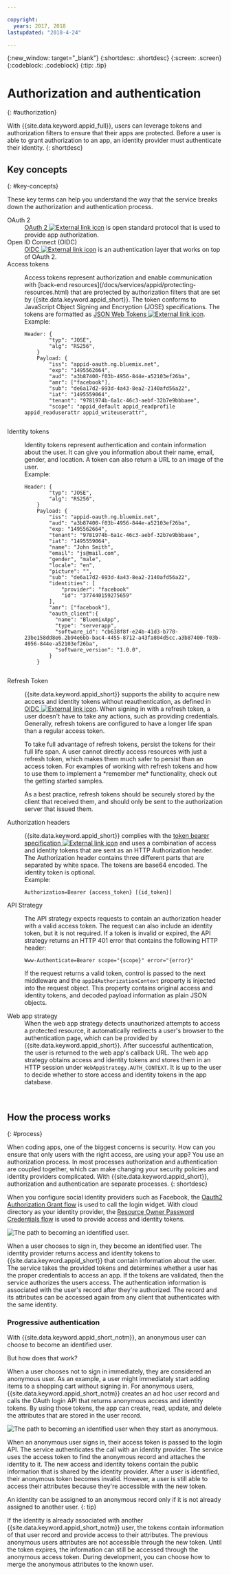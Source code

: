 ```yaml
---

copyright:
  years: 2017, 2018
lastupdated: "2018-4-24"

---
```


{:new_window: target="_blank"}
{:shortdesc: .shortdesc}
{:screen: .screen}
{:codeblock: .codeblock}
{:tip: .tip}

# Authorization and authentication
{: #authorization}

With {{site.data.keyword.appid_full}}, users can leverage tokens and authorization filters to ensure that their apps are protected. Before a user is able to grant authorization to an app, an identity provider must authenticate their identity.
{: shortdesc}


## Key concepts
{: #key-concepts}

These key terms can help you understand the way that the service breaks down the authorization and authentication process.

<dl>
  <dt>OAuth 2</dt>
    <dd><a href="https://tools.ietf.org/html/rfc6749" target="_blank">OAuth 2 <img src="../../icons/launch-glyph.svg" alt="External link icon"></a> is open standard protocol that is used to provide app authorization.</dd>
  <dt>Open ID Connect (OIDC)</dt>
    <dd><a href="http://openid.net/developers/specs/" target="_blank">OIDC <img src="../../icons/launch-glyph.svg" alt="External link icon"></a> is an authentication layer that works on top of OAuth 2.</dd>
  <dt>Access tokens</dt>
    <dd><p>Access tokens represent authorization and enable communication with [back-end resources](/docs/services/appid/protecting-resources.html) that are protected by authorization filters that are set by {{site.data.keyword.appid_short}}. The token conforms to JavaScript Object Signing and Encryption (JOSE) specifications. The tokens are formatted as <a href="https://jwt.io/introduction/" target="blank">JSON Web Tokens <img src="../../icons/launch-glyph.svg" alt="External link icon"></a>.</br>
    Example:</p>
    <pre><code>Header: {
        "typ": "JOSE",
        "alg": "RS256",
    }
    Payload: {
        "iss": "appid-oauth.ng.bluemix.net",
        "exp": "1495562664",
        "aud": "a3b87400-f03b-4956-844e-a52103ef26ba",
        "amr": ["facebook"],
        "sub": "de6a17d2-693d-4a43-8ea2-2140afd56a22",
        "iat": "1495559064",
        "tenant": "9781974b-6a1c-46c3-aebf-32b7e9bbbaee",
        "scope": "appid_default appid_readprofile appid_readuserattr appid_writeuserattr",
    </code></pre></dd>
  <dt>Identity tokens</dt>
    <dd><p>Identity tokens represent authentication and contain information about the user. It can give you information about their name, email, gender, and location. A token can also return a URL to an image of the user.</br>
    Example:</p>
    <pre><code>Header: {
        "typ": "JOSE",
        "alg": "RS256",
    }
    Payload: {
        "iss": "appid-oauth.ng.bluemix.net",
        "aud": "a3b87400-f03b-4956-844e-a52103ef26ba",
        "exp: "1495562664",
        "tenant": "9781974b-6a1c-46c3-aebf-32b7e9bbbaee",
        "iat": "1495559064",
        "name": "John Smith",
        "email": "js@mail.com",
        "gender", "male",
        "locale": "en",
        "picture": "<URL-to-photo>",
        "sub": "de6a17d2-693d-4a43-8ea2-2140afd56a22",
        "identities": [
            "provider": "facebook"
            "id": "377440159275659"
        ],
        "amr": ["facebook"],
        "oauth_client":{
          "name": "BluemixApp",
          "type": "serverapp",
          "software_id": "cb638f8f-e24b-41d3-b770-23be158dd8e6.2b94e6bb-bac4-4455-8712-a43fa804d5cc.a3b87400-f03b-4956-844e-a52103ef26ba",
          "software_version": "1.0.0",
        }
    }
    </pre></code></dd>
  <dt>Refresh Token</dt>
      <dd><p>{{site.data.keyword.appid_short}} supports the ability to acquire new access and identity tokens without reauthentication, as defined in <a href="http://openid.net/specs/openid-connect-core-1_0.html#RefreshTokens" target="_blank">OIDC <img src="../../icons/launch-glyph.svg" alt="External link icon"></a>.
      When signing in with a refresh token, a user doesn't have to take any actions, such as providing credentials. Generally, refresh tokens are configured to have a longer life span than a regular access token.</p><p>
      To take full advantage of refresh tokens, persist the tokens for their full life span. A user cannot directly access resources with just a refresh token, which makes them much safer to persist than an access token. For examples of working with refresh tokens and how to use them to implement a *remember me* functionality, check out the getting started samples.</p><p>As a best practice, refresh tokens should be securely stored by the client that received them, and should only be sent to the authorization server that issued them.</p></dd>
  <dt>Authorization headers</dt>
    <dd><p>{{site.data.keyword.appid_short}} complies with the <a href="https://tools.ietf.org/html/rfc6750" target="blank">token bearer specification <img src="../../icons/launch-glyph.svg" alt="External link icon"></a> and uses a combination of access and identity tokens that are sent as an HTTP Authorization header. The Authorization header contains three different parts that are separated by white space. The tokens are base64 encoded. The identity token is optional.</br>
    Example:</p>
    <pre><code>Authorization=Bearer {access_token} [{id_token}]</pre></code></dd>
  <dt>API Strategy</dt>
    <dd><p>The API strategy expects requests to contain an authorization header with a valid access token. The request can also include an identity token, but it is not required. If a token is invalid or expired, the API strategy returns an HTTP 401 error that contains the following HTTP header:</p> <pre><code>Www-Authenticate=Bearer scope="{scope}" error="{error}"</code></pre>
    <p>If the request returns a valid token, control is passed to the next middleware and the <code>appIdAuthorizationContext</code> property is injected into the request object. This property contains original access and identity tokens, and decoded payload information as plain JSON objects.</dd>
  <dt>Web app strategy</dt>
    <dd>When the web app strategy detects unauthorized attempts to access a protected resource, it automatically redirects a user's browser to the authentication page, which can be provided by {{site.data.keyword.appid_short}}. After successful authentication, the user is returned to the web app's callback URL. The web app strategy obtains access and identity tokens and stores them in an HTTP session under <code>WebAppStrategy.AUTH_CONTEXT</code>. It is up to the user to decide whether to store access and identity tokens in the app database.</dd>
</dl>

</br>

## How the process works
{: #process}

When coding apps, one of the biggest concerns is security. How can you ensure that only users with the right access, are using your app? You use an authorization process. In most processes authorization and authentication are coupled together, which can make changing your security policies and identity providers complicated. With {{site.data.keyword.appid_short}}, authorization and authentication are separate processes.
{: shortdesc}

When you configure social identity providers such as Facebook, the [Oauth2 Authorization Grant flow](https://oauthlib.readthedocs.io/en/stable/oauth2/grants/authcode.html) is used to call the login widget. With cloud directory as your identity provider, the [Resource Owner Password Credentials flow](https://oauthlib.readthedocs.io/en/stable/oauth2/grants/password.html) is used to provide access and identity tokens.

![The path to becoming an identified user.](/images/authenticationtrail.png)

When a user chooses to sign in, they become an identified user. The identity provider returns access and identity tokens to {{site.data.keyword.appid_short}} that contain information about the user. The service takes the provided tokens and determines whether a user has the proper credentials to access an app. If the tokens are validated, then the service authorizes the users access. The authentication information is associated with the user's record after they're authorized. The record and its attributes can be accessed again from any client that authenticates with the same identity.

### Progressive authentication

With {{site.data.keyword.appid_short_notm}}, an anonymous user can choose to become an identified user.

But how does that work?

When a user chooses not to sign in immediately, they are considered an anonymous user. As an example, a user might immediately start adding items to a shopping cart without signing in. For anonymous users, {{site.data.keyword.appid_short_notm}} creates an ad hoc user record and calls the OAuth login API that returns anonymous access and identity tokens. By using those tokens, the app can create, read, update, and delete the attributes that are stored in the user record.

![The path to becoming an identified user when they start as anonymous.](/images/anon-authenticationtrail.png)

When an anonymous user signs in, their access token is passed to the login API. The service authenticates the call with an identity provider. The service uses the access token to find the anonymous record and attaches the identity to it. The new access and identity tokens contain the public information that is shared by the identity provider. After a user is identified, their anonymous token becomes invalid. However, a user is still able to access their attributes because they're accessible with the new token.

An identity can be assigned to an anonymous record only if it is not already assigned to another user.
{: tip}

If the identity is already associated with another {{site.data.keyword.appid_short_notm}} user, the tokens contain information of that user record and provide access to their attributes. The previous anonymous users attributes are not accessible through the new token. Until the token expires, the information can still be accessed through the anonymous access token. During development, you can choose how to merge the anonymous attributes to the known user.
